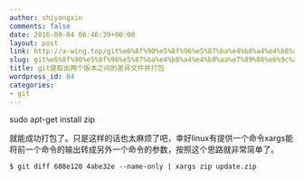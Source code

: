 ```yaml
---
author: shiyongxin
comments: false
date: 2016-09-04 06:46:39+00:00
layout: post
link: http://a-wing.top/git%e6%8f%90%e5%8f%96%e5%87%ba%e4%b8%a4%e4%b8%aa%e7%89%88%e6%9c%ac%e4%b9%8b%e9%97%b4%e7%9a%84%e5%b7%ae%e5%bc%82%e6%96%87%e4%bb%b6%e5%b9%b6%e6%89%93%e5%8c%85/
slug: git%e6%8f%90%e5%8f%96%e5%87%ba%e4%b8%a4%e4%b8%aa%e7%89%88%e6%9c%ac%e4%b9%8b%e9%97%b4%e7%9a%84%e5%b7%ae%e5%bc%82%e6%96%87%e4%bb%b6%e5%b9%b6%e6%89%93%e5%8c%85
title: git提取出两个版本之间的差异文件并打包
wordpress_id: 84
categories:
- git
---
```


sudo apt-get install zip


就能成功打包了。只是这样的话也太麻烦了吧，幸好linux有提供一个命令xargs能将前一个命令的输出转成另外一个命令的参数，按照这个思路就非常简单了。

    
    $ git diff 608e120 4abe32e --name-only | xargs zip update.zip
